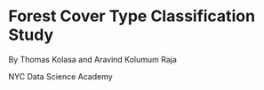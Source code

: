 # Forest Cover Type Classification Study

By Thomas Kolasa and Aravind Kolumum Raja

NYC Data Science Academy
